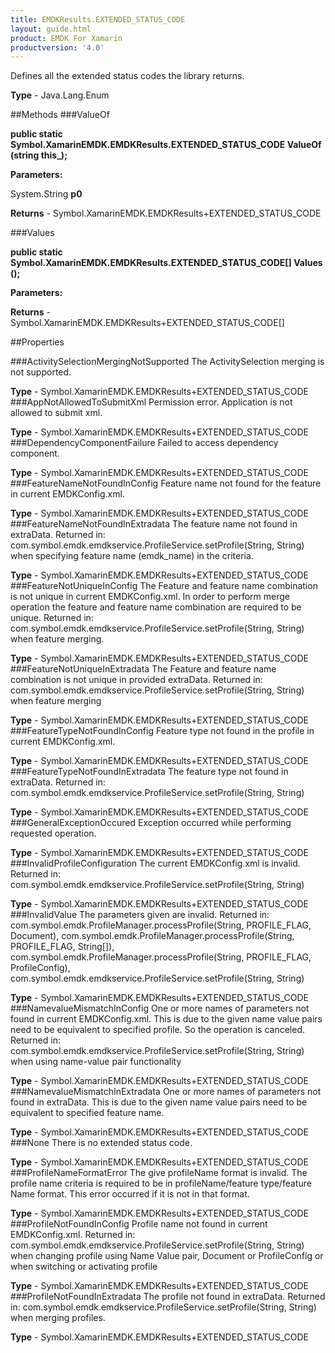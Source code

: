 ```yaml
---
title: EMDKResults.EXTENDED_STATUS_CODE
layout: guide.html
product: EMDK For Xamarin 
productversion: '4.0' 
---
```

Defines all the extended status codes the library returns.

**Type** - Java.Lang.Enum

##Methods
###ValueOf

**public static Symbol.XamarinEMDK.EMDKResults.EXTENDED_STATUS_CODE ValueOf (string this_);**


        

**Parameters:**

System.String **p0** 

**Returns** - Symbol.XamarinEMDK.EMDKResults+EXTENDED_STATUS_CODE

###Values

**public static Symbol.XamarinEMDK.EMDKResults.EXTENDED_STATUS_CODE[] Values ();**


        

**Parameters:**

**Returns** - Symbol.XamarinEMDK.EMDKResults+EXTENDED_STATUS_CODE[]

##Properties

###ActivitySelectionMergingNotSupported
The ActivitySelection merging is not supported.

**Type** - Symbol.XamarinEMDK.EMDKResults+EXTENDED_STATUS_CODE
###AppNotAllowedToSubmitXml
Permission error. Application is not allowed to submit xml.

**Type** - Symbol.XamarinEMDK.EMDKResults+EXTENDED_STATUS_CODE
###DependencyComponentFailure
Failed to access dependency component.

**Type** - Symbol.XamarinEMDK.EMDKResults+EXTENDED_STATUS_CODE
###FeatureNameNotFoundInConfig
Feature name not found for the feature in current EMDKConfig.xml.

**Type** - Symbol.XamarinEMDK.EMDKResults+EXTENDED_STATUS_CODE
###FeatureNameNotFoundInExtradata
The feature name not found in extraData. Returned in: com.symbol.emdk.emdkservice.ProfileService.setProfile(String, String) when specifying feature name (emdk_name) in the criteria.

**Type** - Symbol.XamarinEMDK.EMDKResults+EXTENDED_STATUS_CODE
###FeatureNotUniqueInConfig
The Feature and feature name combination is not unique in current EMDKConfig.xml. In order to perform merge operation the feature and feature name combination are required to be unique. Returned in: com.symbol.emdk.emdkservice.ProfileService.setProfile(String, String) when feature merging.

**Type** - Symbol.XamarinEMDK.EMDKResults+EXTENDED_STATUS_CODE
###FeatureNotUniqueInExtradata
The Feature and feature name combination is not unique in provided extraData. Returned in: com.symbol.emdk.emdkservice.ProfileService.setProfile(String, String) when feature merging
      

**Type** - Symbol.XamarinEMDK.EMDKResults+EXTENDED_STATUS_CODE
###FeatureTypeNotFoundInConfig
Feature type not found in the profile in current EMDKConfig.xml.

**Type** - Symbol.XamarinEMDK.EMDKResults+EXTENDED_STATUS_CODE
###FeatureTypeNotFoundInExtradata
The feature type not found in extraData. Returned in: com.symbol.emdk.emdkservice.ProfileService.setProfile(String, String)

**Type** - Symbol.XamarinEMDK.EMDKResults+EXTENDED_STATUS_CODE
###GeneralExceptionOccured
Exception occurred while performing requested operation.

**Type** - Symbol.XamarinEMDK.EMDKResults+EXTENDED_STATUS_CODE
###InvalidProfileConfiguration
The current EMDKConfig.xml is invalid. Returned in: com.symbol.emdk.emdkservice.ProfileService.setProfile(String, String)

**Type** - Symbol.XamarinEMDK.EMDKResults+EXTENDED_STATUS_CODE
###InvalidValue
The parameters given are invalid. Returned in:
com.symbol.emdk.ProfileManager.processProfile(String, PROFILE_FLAG, Document), 
com.symbol.emdk.ProfileManager.processProfile(String, PROFILE_FLAG, String[]), 
com.symbol.emdk.ProfileManager.processProfile(String, PROFILE_FLAG, ProfileConfig), 
com.symbol.emdk.emdkservice.ProfileService.setProfile(String, String)

**Type** - Symbol.XamarinEMDK.EMDKResults+EXTENDED_STATUS_CODE
###NamevalueMismatchInConfig
One or more names of parameters not found in current EMDKConfig.xml. This is due to the given name value pairs need to be equivalent to specified profile. So the operation is canceled. Returned in: com.symbol.emdk.emdkservice.ProfileService.setProfile(String, String) when using name-value pair functionality

**Type** - Symbol.XamarinEMDK.EMDKResults+EXTENDED_STATUS_CODE
###NamevalueMismatchInExtradata
One or more names of parameters not found in extraData. This is due to the given name value pairs need to be equivalent to specified feature name.

**Type** - Symbol.XamarinEMDK.EMDKResults+EXTENDED_STATUS_CODE
###None
There is no extended status code.

**Type** - Symbol.XamarinEMDK.EMDKResults+EXTENDED_STATUS_CODE
###ProfileNameFormatError
The give profileName format is invalid. The profile name criteria is required to be in profileName/feature type/feature Name format. This error occurred if it is not in that format.

**Type** - Symbol.XamarinEMDK.EMDKResults+EXTENDED_STATUS_CODE
###ProfileNotFoundInConfig
Profile name not found in current EMDKConfig.xml. Returned in: com.symbol.emdk.emdkservice.ProfileService.setProfile(String, String) when changing profile using Name Value pair, Document or ProfileConfig or when switching or activating profile

**Type** - Symbol.XamarinEMDK.EMDKResults+EXTENDED_STATUS_CODE
###ProfileNotFoundInExtradata
The profile not found in extraData. Returned in: com.symbol.emdk.emdkservice.ProfileService.setProfile(String, String) when merging profiles.

**Type** - Symbol.XamarinEMDK.EMDKResults+EXTENDED_STATUS_CODE
